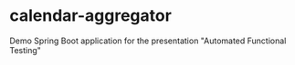 # calendar-aggregator
Demo Spring Boot application for the presentation "Automated Functional Testing"
